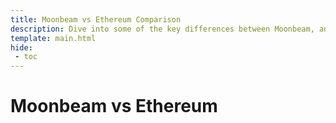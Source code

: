 ```yaml
---
title: Moonbeam vs Ethereum Comparison
description: Dive into some of the key differences between Moonbeam, an Ethereum compatibile blockchain, and Ethereum itself.
template: main.html
hide: 
 - toc
---
```


<h1 class='subsection-title'>Moonbeam vs Ethereum</h1>
<div class='subsection-wrapper'></div>